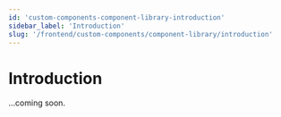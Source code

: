 ```yaml
---
id: 'custom-components-component-library-introduction'
sidebar_label: 'Introduction'
slug: '/frontend/custom-components/component-library/introduction'
---
```


# Introduction

...coming soon.
